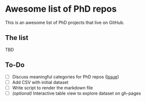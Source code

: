 # Awesome list of PhD repos

This is an awesome list of PhD projects that live on GitHub.

## The list

TBD

## To-Do

- [ ] Discuss meaningful categories for PhD repos ([Issue](https://github.com/Bubblbu/list-of-phd-repos-on-github/issues/1)) 
- [ ] Add CSV with initial dataset
- [ ] Write script to render the markdown file
- [ ] *(optional)* Interactive table view to explore dataset on gh-pages
